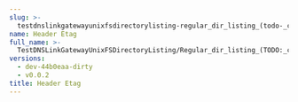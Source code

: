 ```yaml
---
slug: >-
  testdnslinkgatewayunixfsdirectorylisting-regular_dir_listing_(todo-_cleanup_kubo-specifics)_(http_proxy_tunneling_via_connect)-header_etag
name: Header Etag
full_name: >-
  TestDNSLinkGatewayUnixFSDirectoryListing/Regular_dir_listing_(TODO:_cleanup_Kubo-specifics)_(HTTP_proxy_tunneling_via_CONNECT)/Header_Etag
versions:
  - dev-44b0eaa-dirty
  - v0.0.2
title: Header Etag
---
```



